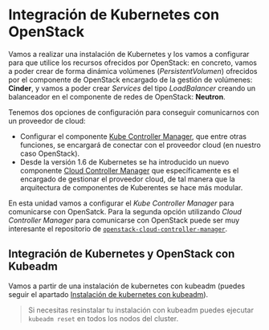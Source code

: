 # Integración de Kubernetes con OpenStack

Vamos a realizar una instalación de Kubernetes y los vamos a configurar para que utilice los recursos ofrecidos por OpenStack: en concreto, vamos a poder crear de forma dinámica volúmenes (*PersistentVolumen*) ofrecidos por el componente de OpenStack encargado de la gestión de volúmenes: **Cinder**, y vamos a poder crear *Services* del tipo *LoadBalancer* creando un balanceador en el componente de redes de OpenStack: **Neutron**.

Tenemos dos opciones de configuración para conseguir comunicarnos con un proveedor de cloud:

* Configurar el componente [Kube Controller Manager](https://kubernetes.io/docs/reference/command-line-tools-reference/kube-controller-manager/), que entre otras funciones, se encargará de conectar con el proveedor cloud (en nuestro caso OpenStack).
* Desde la versión 1.6 de Kubernetes se ha introducido un nuevo componente [Cloud Controller Manager](https://kubernetes.io/docs/tasks/administer-cluster/running-cloud-controller/) que específicamente es el encargado de gestionar el proveedor cloud, de tal manera que la arquitectura de componentes de Kuberentes se hace más modular.

En esta unidad vamos a configurar el *Kube Controller Manager* para comunicarse con OpenSatck. Para la segunda opción utilizando *Cloud Controller Manager* para comunicarse con OpenStack puede ser muy interesante el repositorio de [`openstack-cloud-controller-manager`](https://github.com/dims/openstack-cloud-controller-manager).

## Integración de Kubernetes y OpenStack con Kubeadm

Vamos a partir de una instalación de kubernetes con kubeadm (puedes seguir el apartado [Instalación de kubernetes con kubeadm](kubeadm.md)).

> Si necesitas resinstalar tu instalación con kubeadm puedes ejecutar `kubeadm reset` en todos los nodos del cluster.

